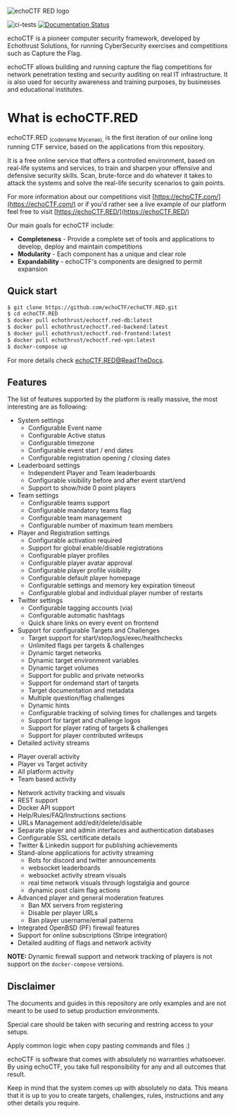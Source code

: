 ![echoCTF RED logo](https://echoctf.red/images/logo-red-small.png)

![ci-tests](https://github.com/echoCTF/echoCTF.RED/workflows/ci-tests/badge.svg)
[![Documentation Status](https://readthedocs.org/projects/echoctfred/badge/?version=latest)](http://echoctfred.readthedocs.org/)



echoCTF is a pioneer computer security framework, developed by
Echothrust Solutions, for running CyberSecurity exercises and competitions such
as Capture the Flag.

echoCTF allows building and running capture the flag competitions for network
penetration testing and security auditing on real IT infrastructure. It is
also used for security awareness and training purposes, by businesses and
educational institutes.

# What is echoCTF.RED
echoCTF.RED <sub>(codename Mycenae),</sub> is the first iteration of our online
long running CTF service, based on the applications from this repository.

It is a free online service that offers a controlled environment, based on
real-life systems and services, to train and sharpen your offensive and
defensive security skills. Scan, brute-force and do whatever it takes to
attack the systems and solve the real-life security scenarios to gain points.

For more information about our competitions visit [https://echoCTF.com/](https://echoCTF.com/) or if
you'd rather see a live example of our platform feel free to visit [https://echoCTF.RED/](https://echoCTF.RED/)

Our main goals for echoCTF include:
* **Completeness** - Provide a complete set of tools and applications to develop, deploy and maintain competitions
* **Modularity** - Each component has a unique and clear role
* **Expandability** - echoCTF's components are designed to permit expansion

## Quick start
```sh
$ git clone https://github.com/echoCTF/echoCTF.RED.git
$ cd echoCTF.RED
$ docker pull echothrust/echoctf.red-db:latest
$ docker pull echothrust/echoctf.red-backend:latest
$ docker pull echothrust/echoctf.red-frontend:latest
$ docker pull echothrust/echoctf.red-vpn:latest
$ docker-compose up
```

For more details check [echoCTF.RED@ReadTheDocs](https://echoctfred.rtfd.io).

## Features
The list of features supported by the platform is really massive, the most
interesting are as following:

* System settings
  - Configurable Event name
  - Configurable Active status
  - Configurable timezone
  - Configurable event start / end dates
  - Configurable registration opening / closing dates
* Leaderboard settings
  - Independent Player and Team leaderboards
  - Configurable visibility before and after event start/end
  - Support to show/hide 0 point players
* Team settings
  - Configurable teams support
  - Configurable mandatory teams flag
  - Configurable team management
  - Configurable number of maximum team members
* Player and Registration settings
  - Configurable activation required
  - Support for global enable/disable registrations
  - Configurable player profiles
  - Configurable player avatar approval
  - Configurable player profile visibility
  - Configurable default player homepage
  - Configurable settings and memory key expiration timeout
  - Configurable global and individual player number of restarts
* Twitter settings
  - Configurable tagging accounts (via)
  - Configurable automatic hashtags
  - Quick share links on every event on frontend
* Support for configurable Targets and Challenges
  - Target support for start/stop/logs/exec/healthchecks
  - Unlimited flags per targets & challenges
  - Dynamic target networks
  - Dynamic target environment variables
  - Dynamic target volumes
  - Support for public and private networks
  - Support for ondemand start of targets
  - Target documentation and metadata
  - Multiple question/flag challenges
  - Dynamic hints
  - Configurable tracking of solving times for challenges and targets
  - Support for target and challenge logos
  - Support for player rating of targets & challenges
  - Support for player contributed writeups
* Detailed activity streams
 - Player overall activity
 - Player vs Target activity
 - All platform activity
 - Team based activity
* Network activity tracking and visuals
* REST support
* Docker API support
* Help/Rules/FAQ/Instructions sections
* URLs Management add/edit/delete/disable
* Separate player and admin interfaces and authentication databases
* Configurable SSL certificate details
* Twitter & Linkedin support for publishing achievements
* Stand-alone applications for activity streaming
  - Bots for discord and twitter announcements
  - websocket leaderboards
  - websocket activity stream visuals
  - real time network visuals through logstalgia and gource
  - dynamic post claim flag actions
* Advanced player and general moderation features
  - Ban MX servers from registering
  - Disable per player URLs
  - Ban player username/email patterns
* Integrated OpenBSD (PF) firewall features
* Support for online subscriptions (Stripe integration)
* Detailed auditing of flags and network activity

**NOTE:** Dynamic firewall support and network tracking of players is not support on the `docker-compose` versions.

## Disclaimer
The documents and guides in this repository are only examples and are not meant
to be used to setup production environments.

Special care should be taken with securing and restring access to your setups.

Apply common logic when copy pasting commands and files :)

echoCTF is software that comes with absolutely no warranties whatsoever. By
using echoCTF, you take full responsibility for any and all outcomes that
result.

Keep in mind that the system comes up with absolutely no data. This means
that it is up to you to create targets, challenges, rules, instructions and
any other details you require.
